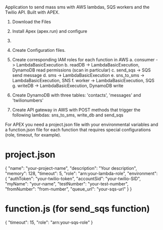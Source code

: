 Application to send mass sms with AWS lambdas, SQS workers and the Twilio API. Built with APEX.

1) Download the Files
2) Install Apex (apex.run) and configure
3) 
4) Create Configuration files.
5) Create corresponding IAM roles for each function in AWS
    a. consumer -> LambdaBasicExecution
    b. readDB -> LambdaBasicExecution, DynamoDB read permissions (scan in particular)
    c. send_sqs -> SQS send message
    d. sms -> LambdaBasicExecution
    e. sns_to_sms -> LambdaBasicExecution, SNS
    f. worker -> LambdaBasicExecution, SQS
    g. writeDB -> LambdaBasicExecution, DynamoDB write


6) Create DynamoDB with three tables: 'contacts', 'messages' and 'twilionumbers'
7) Create API gateway in AWS with POST methods that trigger the following lambdas: sns_to_sms, write_db and send_sqs

For APEX you need a project.json file with your environmental variables and a function.json file for each function that requires special configurations (role, timeout, for example).

# project.json

{
  "name": "your-project-name",
  "description": "Your description",
  "memory": 128,
  "timeout": 5,
  "role": "arn:your-lambda-role",
  "environment": {
      "authToken": "your-twilio-token",
      "accountSid": "your-twilio-SID",
      "myName": "your-name",
      "testNumber": "your-test-number",
      "fromNumber": "from-number",
      "queue_url": "your-sqs-url"
  }
}

# function.js (for send_sqs function)

{
  "timeout": 15,
  "role": "arn:your-sqs-role"
}
